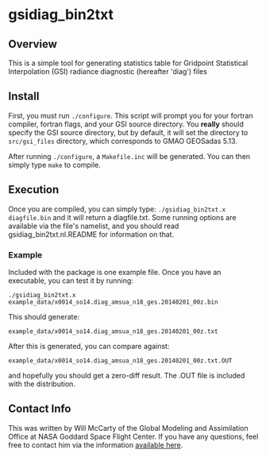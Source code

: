 gsidiag_bin2txt
===============

Overview
--------
This is a simple tool for generating statistics table for Gridpoint Statistical Interpolation (GSI) radiance diagnostic (hereafter 'diag') files

Install
-------
First, you must run `./configure`.  This script will prompt you for your fortran compiler, fortran flags, and your GSI source directory.  You **really** should specify the GSI source directory, but by default, it will set the directory to `src/gsi_files` directory, which corresponds to GMAO GEOSadas 5.13. 

After running `./configure`, a `Makefile.inc` will be generated.  You can then simply type `make` to compile.

Execution
---------
Once you are compiled, you can simply type:
`./gsidiag_bin2txt.x diagfile.bin`
and it will return a diagfile.txt.  Some running options are available via the file's namelist, and you should read gsidiag_bin2txt.nl.README for information on that.

### Example 
Included with the package is one example file.  Once you have an executable, you can test it by running:

`./gsidiag_bin2txt.x example_data/x0014_so14.diag_amsua_n18_ges.20140201_00z.bin`

This should generate:

`example_data/x0014_so14.diag_amsua_n18_ges.20140201_00z.txt`

After this is generated, you can compare against:

`example_data/x0014_so14.diag_amsua_n18_ges.20140201_00z.txt.OUT`

and hopefully you should get a zero-diff result.  The .OUT file is included with the distribution.

Contact Info
------------
This was written by Will McCarty of the Global Modeling and Assimilation Office at NASA Goddard Space Flight Center.  If you have any questions, feel free to contact him via the information [available here](http://gmao.gsfc.nasa.gov/personnel.php).  

